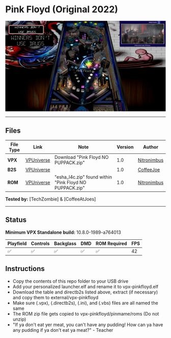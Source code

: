 # Pink Floyd (Original 2022)

![Table Preview](../../images/vpx-pinkfloyd.png)

---

## Files
| File Type | Link | Note | Version | Author | 
|-----------|--------|----------|----------|--------------|
| **VPX** | [VPUniverse](https://vpuniverse.com/files/file/10341-pink-floyd-vpx-cw-pup-pack/) | Download "Pink Floyd NO PUPPACK.zip" | 1.0 | [Nitronimbus](https://vpuniverse.com/profile/10144-nitronimbus/) |
| **B2S** | [VPUniverse](https://vpuniverse.com/files/file/24657-pink-floyd-back-catalogue-backglass/) |  | 1.0 | [CoffeeJoe](https://vpuniverse.com/profile/79306-coffeejoe/) |
| **ROM** | [VPUniverse](https://vpuniverse.com/files/file/10341-pink-floyd-vpx-cw-pup-pack/) | "esha_l4c.zip" found within "Pink Floyd NO PUPPACK.zip" | 1.0 | [Nitronimbus](https://vpuniverse.com/profile/10144-nitronimbus/) |

**Tested by:** [TechZombie] & [CoffeeAtJoes]

---

## Status 
**Minimum VPX Standalone build:** 10.8.0-1989-a764013

| Playfield | Controls | Backglass | DMD | ROM Required | FPS | 
|-----------|----------|-----------|-----|--------------|-----|
| :white_check_mark: | :white_check_mark: | :white_check_mark: | :white_check_mark: | :white_check_mark: | 42 |

## Instructions

- Copy the contents of this repo folder to your USB drive
- Add your personalized launcher.elf and rename it to vpx-pinkfloyd.elf
- Download the table and directb2s listed above, extract (if necessary) and copy them to external/vpx-pinkfloyd
- Make sure (.vpx), (.directb2s), (.ini), and (.vbs) files are all named the same
- The ROM zip file gets copied to vpx-pinkfloyd/pinmame/roms (Do not unzip)
- "If ya don't eat yer meat, you can't have any pudding! How can ya have any pudding if ya don't eat ya meat?" - Teacher

